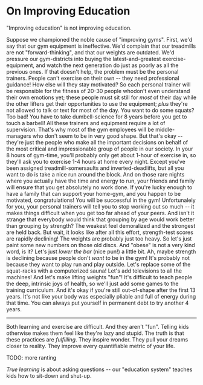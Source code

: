 
# On Improving Education

"Improving education" is not improving education.

<consider second-person for emotional affect>

Suppose we championed the noble cause of "improving gyms". 
First, we'd say that our gym equipment is ineffective. We'd complain that our treadmills are not "forward-thinking", and that our weights are outdated. We'd pressure our gym-districts into buying the latest-and-greatest exercise-equipment, and watch the next generation do just as poorly as all the previous ones. 
If that doesn't help, the problem must be the personal trainers. People can't exercise on their own -- they need professional guidance! How else will they stay motivated? So each personal trainer will be responsible for the fitness of 20-30 people whodon't even understand their own emotions yet; these people must sit still for *most* of their day while the other lifters get their opportunities to use the equipment; *plus* they're not allowed to talk or text for most of the day. You want to do some squats? Too bad! You have to take dumbell-science for 8 years before you get to touch a barbell! 
All these trainers and equipment require a lot of supervision. That's why most of the gym employees will be middle-managers who don't seem to be in very good shape. But that's okay -- they're just the people who make all the important decisions on behalf of the most critical and impressionable group of people in our society.
In your 8 hours of gym-time, you'll probably only get about 1-hour of exercise in, so they'll ask you to exercise 1-4 hours at home every night. Except you've been assigned treadmill-somersaults and inverted-deadlifts, but all you want to do is take a nice run around the block. And on those rare nights where you actually have the time and energy to run, your friends and family will ensure that you get absolutely no work done.
If you're lucky enough to have a family that can support your home-gym, and you happen to be motivated, congratulations! You will be successful in the gym! Unfortunalely for you, your personal trainers will tell you to stop working out so much -- it makes things difficult when you get too far ahead of your peers. And isn't it strange that everybody would think that grouping by age would work better than grouping by strength? The weakest feel demoralized and the strongest are held back.
But wait, it looks like after all this effort, strength-test scores are rapidly declining! The weights are probably just too heavy. So let's just paint some new numbers on those old discs. And "obese" is not a very kind word, is it? Let's just *lower the bar* (nice pun!) a little bit.
Ah, maybe strength is declining because people don't *want* to be in the gym! It's probably not because they want to play run and play outside. Let's replace some of the squat-racks with a computerized sauna! Let's add televisions to all the machines! And let's make lifting weights "fun"! It's difficult to teach people the deep, intrinsic joys of health, so we'll just add some games to the training curriculum.
And it's okay if you're still out-of-shape after the first 13 years. It's not like your body was especially pliable and full of energy during that time. You can always put yourself in permanent debt to try another 4 years.

---

Both learning and exercise are difficult. And they aren't "fun". Telling kids otherwise makes them feel like they're lazy and stupid. 
The truth is that these practices are *fulfilling*. They inspire wonder. They pull your dreams closer to reality. They improve every quantifiable metric of your life.

TODO: more ranting

*True learning* is about asking questions -- our "education system" teaches kids how to sit-down and shut-up.

